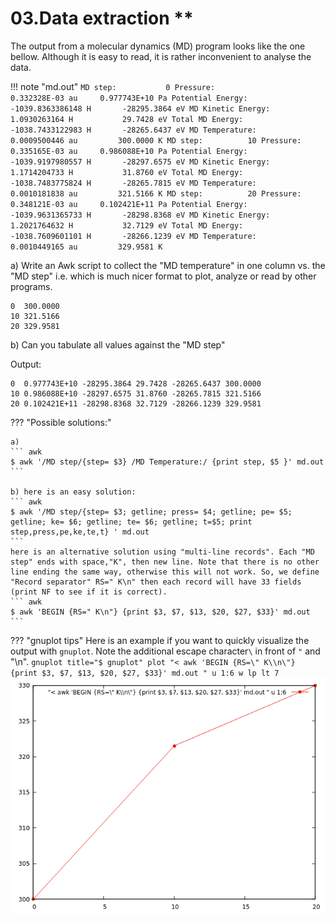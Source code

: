 # 03.Data extraction **

The output from a molecular dynamics (MD) program looks like the one bellow. Although it is easy to read, it is rather inconvenient to analyse the data. 

!!! note "md.out"
    ```
    MD step:           0
    Pressure:                           0.332328E-03 au     0.977743E+10 Pa
    Potential Energy:               -1039.8363386148 H       -28295.3864 eV
    MD Kinetic Energy:                  1.0930263164 H           29.7428 eV
    Total MD Energy:                -1038.7433122983 H       -28265.6437 eV
    MD Temperature:                     0.0009500446 au         300.0000 K
    MD step:          10
    Pressure:                           0.335165E-03 au     0.986088E+10 Pa
    Potential Energy:               -1039.9197980557 H       -28297.6575 eV
    MD Kinetic Energy:                  1.1714204733 H           31.8760 eV
    Total MD Energy:                -1038.7483775824 H       -28265.7815 eV
    MD Temperature:                     0.0010181838 au         321.5166 K
    MD step:          20
    Pressure:                           0.348121E-03 au     0.102421E+11 Pa
    Potential Energy:               -1039.9631365733 H       -28298.8368 eV
    MD Kinetic Energy:                  1.2021764632 H           32.7129 eV
    Total MD Energy:                -1038.7609601101 H       -28266.1239 eV
    MD Temperature:                     0.0010449165 au         329.9581 K
    ```

a) Write an Awk script to collect the "MD temperature" in one column vs. the "MD step" i.e. which is much nicer format to plot, analyze or read by other programs.

```
0  300.0000
10 321.5166
20 329.9581
```

b) Can you tabulate all values against the "MD step"


Output:
```
0  0.977743E+10 -28295.3864 29.7428 -28265.6437 300.0000
10 0.986088E+10 -28297.6575 31.8760 -28265.7815 321.5166
20 0.102421E+11 -28298.8368 32.7129 -28266.1239 329.9581
```

??? "Possible solutions:"

    a) 
    ``` awk 
    $ awk '/MD step/{step= $3} /MD Temperature:/ {print step, $5 }' md.out
    ```
    
    b) here is an easy solution:
    ``` awk 
    $ awk '/MD step/{step= $3; getline; press= $4; getline; pe= $5; getline; ke= $6; getline; te= $6; getline; t=$5; print step,press,pe,ke,te,t} ' md.out
    ```
    here is an alternative solution using "multi-line records". Each "MD step" ends with space,"K", then new line. Note that there is no other line ending the same way, otherwise this will not work. So, we define "Record separator" RS=" K\n" then each record will have 33 fields (print NF to see if it is correct).
    ``` awk
    $ awk 'BEGIN {RS=" K\n"} {print $3, $7, $13, $20, $27, $33}' md.out
    ```
??? "gnuplot tips"
    Here is an example if you want to quickly visualize the output with `gnuplot`. Note the additional escape character`\` in front of `"` and "\n".
    ``` gnuplot title="$ gnuplot"
    plot "< awk 'BEGIN {RS=\" K\\n\"} {print $3, $7, $13, $20, $27, $33}' md.out " u 1:6 w lp lt 7
    ```
    ![image1](../images/md-out.png)